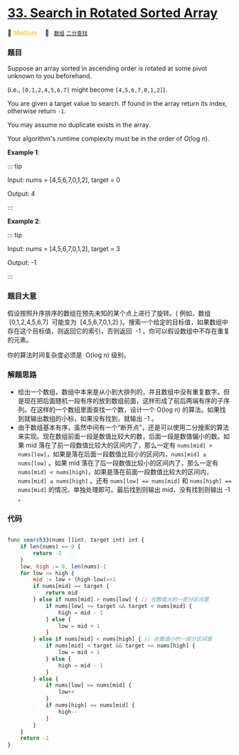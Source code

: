 # [33. Search in Rotated Sorted Array](https://leetcode.com/problems/search-in-rotated-sorted-array/)

:tangerine: <font color=#ffb800>Medium</font>&emsp; 🔖&ensp; [`数组`](../solution/array.md) [`二分查找`](../solution/binary-search.md)

### 题目

Suppose an array sorted in ascending order is rotated at some pivot unknown to you beforehand.

(i.e., `[0,1,2,4,5,6,7]` might become `[4,5,6,7,0,1,2]`).

You are given a target value to search. If found in the array return its index, otherwise return `-1`.

You may assume no duplicate exists in the array.

Your algorithm's runtime complexity must be in the order of *O*(log *n*).

**Example 1**:

::: tip

Input: nums = [4,5,6,7,0,1,2], target = 0

Output: 4

:::

**Example 2**:

::: tip

Input: nums = [4,5,6,7,0,1,2], target = 3

Output: -1

:::

### 题目大意

假设按照升序排序的数组在预先未知的某个点上进行了旋转。( 例如，数组  [0,1,2,4,5,6,7]  可能变为  [4,5,6,7,0,1,2] )。搜索一个给定的目标值，如果数组中存在这个目标值，则返回它的索引，否则返回  -1 。你可以假设数组中不存在重复的元素。

你的算法时间复杂度必须是  O(log n) 级别。

### 解题思路

- 给出一个数组，数组中本来是从小到大排列的，并且数组中没有重复数字。但是现在把后面随机一段有序的放到数组前面，这样形成了前后两端有序的子序列。在这样的一个数组里面查找一个数，设计一个 O(log n) 的算法。如果找到就输出数组的小标，如果没有找到，就输出 -1 。
- 由于数组基本有序，虽然中间有一个“断开点”，还是可以使用二分搜索的算法来实现。现在数组前面一段是数值比较大的数，后面一段是数值偏小的数。如果 mid 落在了前一段数值比较大的区间内了，那么一定有 `nums[mid] > nums[low]`，如果是落在后面一段数值比较小的区间内，`nums[mid] ≤ nums[low]` 。如果 mid 落在了后一段数值比较小的区间内了，那么一定有 `nums[mid] < nums[high]`，如果是落在前面一段数值比较大的区间内，`nums[mid] ≤ nums[high]` 。还有 `nums[low] == nums[mid]` 和 `nums[high] == nums[mid]` 的情况，单独处理即可。最后找到则输出 mid，没有找到则输出 -1 。

### 代码

```javascript

func search33(nums []int, target int) int {
	if len(nums) == 0 {
		return -1
	}
	low, high := 0, len(nums)-1
	for low <= high {
		mid := low + (high-low)>>1
		if nums[mid] == target {
			return mid
		} else if nums[mid] > nums[low] { // 在数值大的一部分区间里
			if nums[low] <= target && target < nums[mid] {
				high = mid - 1
			} else {
				low = mid + 1
			}
		} else if nums[mid] < nums[high] { // 在数值小的一部分区间里
			if nums[mid] < target && target <= nums[high] {
				low = mid + 1
			} else {
				high = mid - 1
			}
		} else {
			if nums[low] == nums[mid] {
				low++
			}
			if nums[high] == nums[mid] {
				high--
			}
		}
	}
	return -1
}


```
